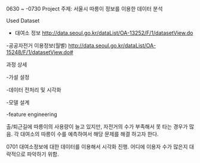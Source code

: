 0630 ~ -0730
Project 주제: 
서울시 따릉이 정보를 이용한 데이터 분석

Used Dataset
- 대여소 정보
http://data.seoul.go.kr/dataList/OA-13252/F/1/datasetView.do

-공공자전거 이용정보(월별)
http://data.seoul.go.kr/dataList/OA-15248/F/1/datasetView.do#

과정 상세

-가설 설정

-데이터 전처리 및 시각화

-모델 설계

-feature engineering
 
 출/퇴근길에 따릉이의 사용량이 늘고 있지만, 자전거의 수가 부족해서 못 타는 경우가 많음. 
 각 대여소의 따릉이 수를 예측하여서 해당 문제를 해결 하고자 한다.

0701
대여소정보에 대한 데이터를 이용해서 시각화 진행. 어디에 이용자 수가 많은지 대략적으로 파악하기 위함.
